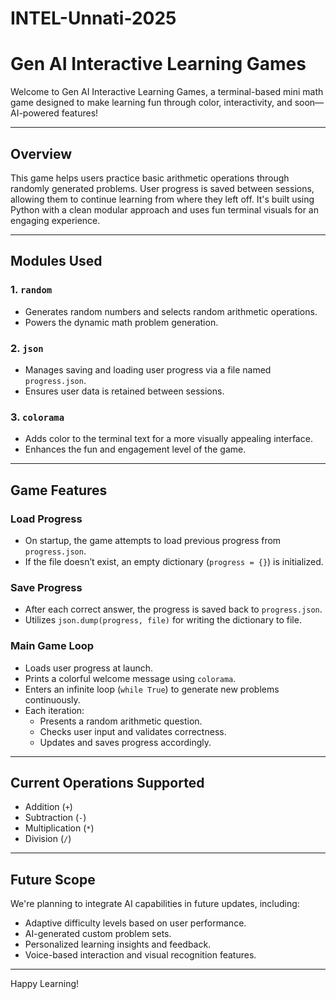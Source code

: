 # INTEL-Unnati-2025
# Gen AI Interactive Learning Games

Welcome to Gen AI Interactive Learning Games, a terminal-based mini math game designed to make learning fun through color, interactivity, and soon—AI-powered features!

---

## Overview

This game helps users practice basic arithmetic operations through randomly generated problems. User progress is saved between sessions, allowing them to continue learning from where they left off. It's built using Python with a clean modular approach and uses fun terminal visuals for an engaging experience.

---

## Modules Used

### 1. `random`
- Generates random numbers and selects random arithmetic operations.
- Powers the dynamic math problem generation.

### 2. `json`
- Manages saving and loading user progress via a file named `progress.json`.
- Ensures user data is retained between sessions.

### 3. `colorama`
- Adds color to the terminal text for a more visually appealing interface.
- Enhances the fun and engagement level of the game.

---

## Game Features

### Load Progress
- On startup, the game attempts to load previous progress from `progress.json`.
- If the file doesn’t exist, an empty dictionary (`progress = {}`) is initialized.

### Save Progress
- After each correct answer, the progress is saved back to `progress.json`.
- Utilizes `json.dump(progress, file)` for writing the dictionary to file.

### Main Game Loop
- Loads user progress at launch.
- Prints a colorful welcome message using `colorama`.
- Enters an infinite loop (`while True`) to generate new problems continuously.
- Each iteration:
  - Presents a random arithmetic question.
  - Checks user input and validates correctness.
  - Updates and saves progress accordingly.

---

## Current Operations Supported

- Addition (`+`)
- Subtraction (`-`)
- Multiplication (`*`)
- Division (`/`)

---

## Future Scope

We're planning to integrate AI capabilities in future updates, including:
- Adaptive difficulty levels based on user performance.
- AI-generated custom problem sets.
- Personalized learning insights and feedback.
- Voice-based interaction and visual recognition features.

---
Happy Learning!
